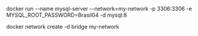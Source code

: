 
docker run --name mysql-server --network=my-network -p 3306:3306 -e MYSQL_ROOT_PASSWORD=Brasil04 -d mysql:8

docker network create -d bridge my-network